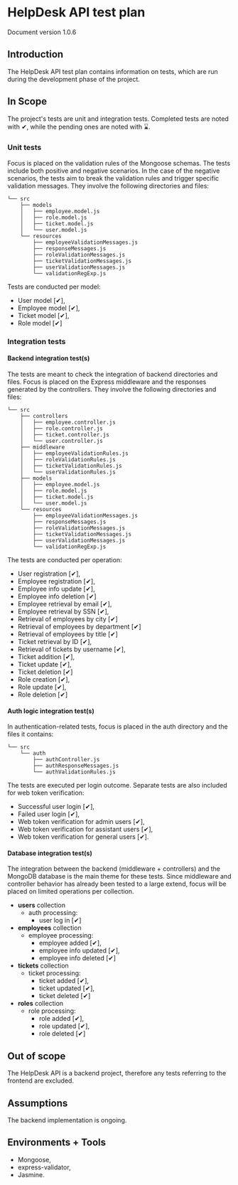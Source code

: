 # HelpDesk API test plan

Document version 1.0.6

## Introduction

The HelpDesk API test plan contains information on tests, which are run during the development phase of the project.

## In Scope

The project's tests are unit and integration tests. Completed tests are noted with ✔, while the pending ones are noted with ⌛.

### Unit tests

Focus is placed on the validation rules of the Mongoose schemas. The tests include both positive and negative scenarios. In the case of the negative scenarios, the tests aim to break the validation rules and trigger specific validation messages. They involve the following directories and files:

```text
└── src
    ├── models
    │   ├── employee.model.js
    │   ├── role.model.js
    │   ├── ticket.model.js
    │   └── user.model.js
    └── resources
        ├── employeeValidationMessages.js
        ├── responseMessages.js
        ├── roleValidationMessages.js
        ├── ticketValidationMessages.js
        ├── userValidationMessages.js
        └── validationRegExp.js
```

Tests are conducted per model:

- User model [✔],
- Employee model [✔],
- Ticket model [✔],
- Role model [✔]

### Integration tests

#### Backend integration test(s)

The tests are meant to check the integration of backend directories and files. Focus is placed on the Express middleware and the responses generated by the controllers. They involve the following directories and files:

```text
└── src
    ├── controllers
    │   ├── employee.controller.js
    │   ├── role.controller.js
    │   ├── ticket.controller.js
    │   └── user.controller.js
    ├── middleware
    │   ├── employeeValidationRules.js
    │   ├── roleValidationRules.js
    │   ├── ticketValidationRules.js
    │   └── userValidationRules.js
    ├── models
    │   ├── employee.model.js
    │   ├── role.model.js
    │   ├── ticket.model.js
    │   └── user.model.js
    └── resources
        ├── employeeValidationMessages.js
        ├── responseMessages.js
        ├── roleValidationMessages.js
        ├── ticketValidationMessages.js
        ├── userValidationMessages.js
        └── validationRegExp.js
```

The tests are conducted per operation:

- User registration [✔],
- Employee registration [✔],
- Employee info update [✔],
- Employee info deletion [✔]
- Employee retrieval by email [✔],
- Employee retrieval by SSN [✔],
- Retrieval of employees by city [✔]
- Retrieval of employees by department [✔]
- Retrieval of employees by title [✔]
- Ticket retrieval by ID [✔],
- Retrieval of tickets by username [✔],
- Ticket addition [✔],
- Ticket update [✔],
- Ticket deletion [✔]
- Role creation [✔],
- Role update [✔],
- Role deletion [✔]

#### Auth logic integration test(s)

In authentication-related tests, focus is placed in the auth directory and the files it contains:

```test
└── src
    └── auth
        ├── authController.js
        ├── authResponseMessages.js
        └── authValidationRules.js

```

The tests are executed per login outcome. Separate tests are also included for web token verification:

- Successful user login [✔],
- Failed user login [✔],
- Web token verification for admin users [✔],
- Web token verification for assistant users [✔],
- Web token verification for general users [✔].

#### Database integration test(s)

The integration between the backend (middleware + controllers) and the MongoDB database is the main theme for these tests. Since middleware and controller behavior has already been tested to a large extend, focus will be placed on limited operations per collection.

- **users** collection
  - auth processing:
    - user log in [✔]
- **employees** collection
  - employee processing:
    - employee added [✔],
    - employee info updated [✔],
    - employee info deleted [✔]
- **tickets** collection
  - ticket processing:
    - ticket added [✔],
    - ticket updated [✔],
    - ticket deleted [✔]
- **roles** collection
  - role processing:
    - role added [✔],
    - role updated [✔],
    - role deleted [✔]

## Out of scope

The HelpDesk API is a backend project, therefore any tests referring to the frontend are excluded.

## Assumptions

The backend implementation is ongoing.

## Environments + Tools

- Mongoose,
- express-validator,
- Jasmine.
